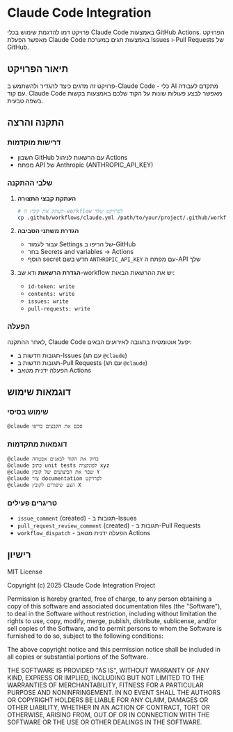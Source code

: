 # Claude Code Integration

פרויקט דמו להדגמת שימוש בכלי Claude Code באמצעות GitHub Actions. הפרויקט מאפשר הפעלת Claude Code באמצעות תגים במערכת Issues ו-Pull Requests של GitHub.

## תיאור הפרויקט

פרויקט זה מדגים כיצד להגדיר ולהשתמש ב-Claude Code - כלי AI מתקדם לעבודה עם קוד. Claude Code מאפשר לבצע פעולות שונות על הקוד שלכם באמצעות בקשות בשפה טבעית.

## התקנה והרצה

### דרישות מוקדמות
- חשבון GitHub עם הרשאות לניהול Actions
- מפתח API של Anthropic (ANTHROPIC_API_KEY)

### שלבי ההתקנה

1. **העתקת קבצי התצורה**
   ```bash
   # העתק את קובץ ה-workflow לפרויקט שלך
   cp .github/workflows/claude.yml /path/to/your/project/.github/workflows/
   ```

2. **הגדרת משתני הסביבה**
   - עבור לעמוד Settings של הריפו ב-GitHub
   - בחר Secrets and variables → Actions
   - הוסף secret חדש בשם `ANTHROPIC_API_KEY` עם מפתח ה-API שלך

3. **הגדרת הרשאות**
   ודא שב-workflow יש את ההרשאות הבאות:
   - `id-token: write`
   - `contents: write` 
   - `issues: write`
   - `pull-requests: write`

### הפעלה

לאחר ההתקנה, Claude Code יפעל אוטומטית בתגובה לאירועים הבאים:
- תגובות חדשות ב-Issues (עם תג `@claude`)
- תגובות חדשות ב-Pull Requests (עם תג `@claude`)
- הפעלה ידנית מטאב Actions

## דוגמאות שימוש

### שימוש בסיסי
```
@claude סכם את הקבצים בריפו
```

### דוגמאות מתקדמות
```
@claude בדוק את הקוד לבאגים אבטחה
@claude כתוב unit tests לפונקציה xyz
@claude שפר את הביצועים של קובץ Y
@claude צור documentation לפרויקט
@claude הצע שיפורים לקובץ X
```

### טריגרים פעילים
- `issue_comment` (created) - תגובות ב-Issues
- `pull_request_review_comment` (created) - תגובות ב-Pull Requests  
- `workflow_dispatch` - הפעלה ידנית מטאב Actions

## רישיון

MIT License

Copyright (c) 2025 Claude Code Integration Project

Permission is hereby granted, free of charge, to any person obtaining a copy
of this software and associated documentation files (the "Software"), to deal
in the Software without restriction, including without limitation the rights
to use, copy, modify, merge, publish, distribute, sublicense, and/or sell
copies of the Software, and to permit persons to whom the Software is
furnished to do so, subject to the following conditions:

The above copyright notice and this permission notice shall be included in all
copies or substantial portions of the Software.

THE SOFTWARE IS PROVIDED "AS IS", WITHOUT WARRANTY OF ANY KIND, EXPRESS OR
IMPLIED, INCLUDING BUT NOT LIMITED TO THE WARRANTIES OF MERCHANTABILITY,
FITNESS FOR A PARTICULAR PURPOSE AND NONINFRINGEMENT. IN NO EVENT SHALL THE
AUTHORS OR COPYRIGHT HOLDERS BE LIABLE FOR ANY CLAIM, DAMAGES OR OTHER
LIABILITY, WHETHER IN AN ACTION OF CONTRACT, TORT OR OTHERWISE, ARISING FROM,
OUT OF OR IN CONNECTION WITH THE SOFTWARE OR THE USE OR OTHER DEALINGS IN THE
SOFTWARE.